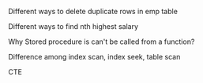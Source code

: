 Different ways to delete duplicate rows in emp table

Different ways to find nth highest salary

Why Stored procedure is can't be called from a function?

Difference among index scan, index seek, table scan

CTE

